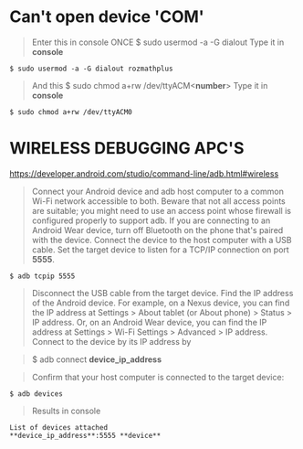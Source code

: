 # Can't open device 'COM'

> Enter this in console ONCE
> $ sudo usermod -a -G dialout <username>
> Type it in **console**

```console
$ sudo usermod -a -G dialout rozmathplus
```

> And this 
> $ sudo chmod a+rw /dev/ttyACM<**number**>
> Type it in **console**

```console
$ sudo chmod a+rw /dev/ttyACM0
```





# WIRELESS DEBUGGING APC'S

https://developer.android.com/studio/command-line/adb.html#wireless

> Connect your Android device and adb host computer to a common Wi-Fi network accessible to both. Beware that not all access points are suitable; you might need to use an access point whose firewall is configured properly to support adb.
> If you are connecting to an Android Wear device, turn off Bluetooth on the phone that's paired with the device.
> Connect the device to the host computer with a USB cable.
> Set the target device to listen for a TCP/IP connection on port **5555**.

```console
$ adb tcpip 5555
```

> Disconnect the USB cable from the target device.
> Find the IP address of the Android device. For example, on a Nexus device, you can find the IP address at Settings > About tablet (or About phone) > Status > IP address. Or, on an Android Wear device, you can find the IP address at Settings > Wi-Fi Settings > Advanced > IP address.
> Connect to the device by its IP address by

> $ adb connect **device_ip_address**

> Confirm that your host computer is connected to the target device:

```console
$ adb devices
```

> Results in console 

```
List of devices attached
**device_ip_address**:5555 **device**
```
